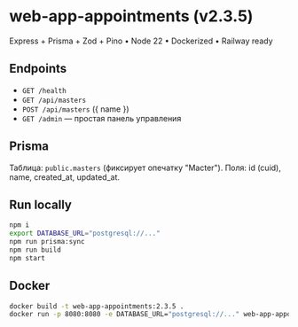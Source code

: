 # web-app-appointments (v2.3.5)

Express + Prisma + Zod + Pino • Node 22 • Dockerized • Railway ready

## Endpoints
- `GET /health`
- `GET /api/masters`
- `POST /api/masters` ({ name })
- `GET /admin` — простая панель управления

## Prisma
Таблица: `public.masters` (фиксирует опечатку "Macter").
Поля: id (cuid), name, created_at, updated_at.

## Run locally
```bash
npm i
export DATABASE_URL="postgresql://..."
npm run prisma:sync
npm run build
npm start
```

## Docker
```bash
docker build -t web-app-appointments:2.3.5 .
docker run -p 8080:8080 -e DATABASE_URL="postgresql://..." web-app-appointments:2.3.5
```